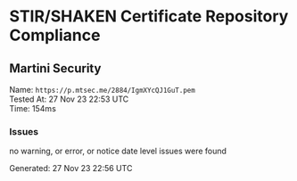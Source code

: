 # STIR/SHAKEN Certificate Repository Compliance

## Martini Security

Name: `https://p.mtsec.me/2884/IgmXYcQJ1GuT.pem`\
Tested At: 27 Nov 23 22:53 UTC\
Time: 154ms

### Issues

no warning, or error, or notice date level issues were found

Generated: 27 Nov 23 22:56 UTC